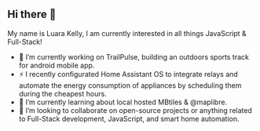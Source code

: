 ## Hi there 👋
My name is Luara Kelly, I am currently interested in all things JavaScript & Full-Stack!

- 🔭 I’m currently working on TrailPulse, building an outdoors sports track for android mobile app.
- ⚡ I recently configurated Home Assistant OS to integrate relays and automate the energy consumption of appliances by scheduling them during the cheapest hours.
- 🌱 I’m currently learning about local hosted MBtiles & @maplibre.
- 👯 I’m looking to collaborate on open-source projects or anything related to Full-Stack development, JavaScript, and smart home automation.
  
<!--
**luarakelly/luarakelly** is a ✨ _special_ ✨ repository because its `README.md` (this file) appears on your GitHub profile.

Here are some ideas to get you started:

- 🔭 I’m currently working on ...
[TrailPulse](website-link)
- 🌱 I’m currently learning ...
- 👯 I’m looking to collaborate on ...
- 🤔 I’m looking for help with ...
- 💬 Ask me about ...
- 📫 How to reach me: ...
- 😄 Pronouns: ...
- ⚡ Fun fact: ...
-->
